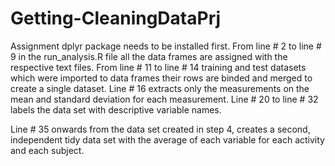 # Getting-CleaningDataPrj
Assignment
dplyr package needs to be installed first.
From line # 2 to line # 9 in the run_analysis.R file all the data frames are assigned with the respective text files.
From line # 11 to line # 14 training and test datasets which were imported to data frames their rows are binded and merged to create a single dataset.
Line # 16 extracts only the measurements on the mean and standard deviation for each measurement.
Line # 20 to line #  32 labels the data set with descriptive variable names.

Line # 35 onwards from the data set created in step 4, creates a second, independent tidy data set with the average of each variable for each activity and each subject.
